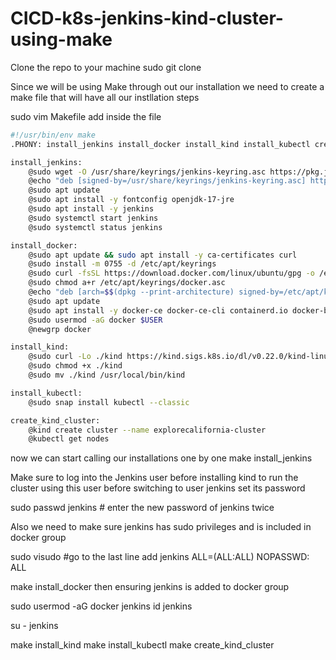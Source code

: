 # CICD-k8s-jenkins-kind-cluster-using-make

Clone the repo to your machine
sudo git clone <project repo URL>

Since we will be using Make through out our installation we need to create a make file that will have all our instllation steps 

sudo vim Makefile
add inside the file 

```bash
#!/usr/bin/env make
.PHONY: install_jenkins install_docker install_kind install_kubectl create_kind_cluster

install_jenkins:
	@sudo wget -O /usr/share/keyrings/jenkins-keyring.asc https://pkg.jenkins.io/debian-stable/jenkins.io-2023.key
	@echo "deb [signed-by=/usr/share/keyrings/jenkins-keyring.asc] https://pkg.jenkins.io/debian-stable binary/" | sudo tee /etc/apt/sources.list.d/jenkins.list > /dev/null
	@sudo apt update
	@sudo apt install -y fontconfig openjdk-17-jre
	@sudo apt install -y jenkins
	@sudo systemctl start jenkins
	@sudo systemctl status jenkins

install_docker:
	@sudo apt update && sudo apt install -y ca-certificates curl
	@sudo install -m 0755 -d /etc/apt/keyrings
	@sudo curl -fsSL https://download.docker.com/linux/ubuntu/gpg -o /etc/apt/keyrings/docker.asc
	@sudo chmod a+r /etc/apt/keyrings/docker.asc
	@echo "deb [arch=$$(dpkg --print-architecture) signed-by=/etc/apt/keyrings/docker.asc] https://download.docker.com/linux/ubuntu $$(. /etc/os-release && echo $${VERSION_CODENAME}) stable" | sudo tee /etc/apt/sources.list.d/docker.list > /dev/null
	@sudo apt update
	@sudo apt install -y docker-ce docker-ce-cli containerd.io docker-buildx-plugin docker-compose-plugin
	@sudo usermod -aG docker $USER
	@newgrp docker

install_kind:
	@sudo curl -Lo ./kind https://kind.sigs.k8s.io/dl/v0.22.0/kind-linux-amd64 # for mac os based replace amd64 with arm64
	@sudo chmod +x ./kind
	@sudo mv ./kind /usr/local/bin/kind

install_kubectl:
	@sudo snap install kubectl --classic

create_kind_cluster:
	@kind create cluster --name explorecalifornia-cluster
	@kubectl get nodes

```
now we can start calling our installations one by one 
make install_jenkins

Make sure to log into the Jenkins user before installing kind to run the cluster using this user before switching to user jenkins set its password

sudo passwd jenkins # enter the new password of jenkins twice

Also we need to make sure jenkins has sudo privileges and is included in docker group

sudo visudo #go to the last line add
jenkins ALL=(ALL:ALL) NOPASSWD: ALL

make install_docker
then ensuring jenkins is added to docker group

sudo usermod -aG docker jenkins
id jenkins

su - jenkins

make install_kind
make install_kubectl
make create_kind_cluster

